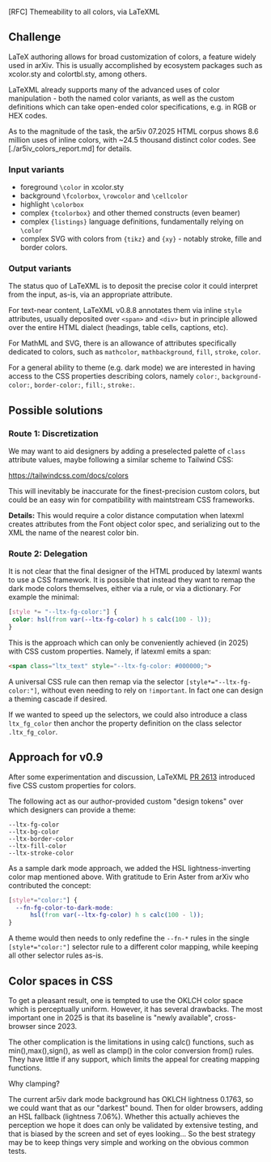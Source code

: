 [RFC] Themeability to all colors, via LaTeXML

## Challenge

LaTeX authoring allows for broad customization of colors, a feature widely used in arXiv.
This is usually accomplished by ecosystem packages such as xcolor.sty and colortbl.sty, among others.

LaTeXML already supports many of the advanced uses of color manipulation - both the named color variants,
as well as the custom definitions which can take open-ended color specifications, e.g. in RGB or HEX codes.

As to the magnitude of the task, the ar5iv 07.2025 HTML corpus shows 8.6 million uses of inline colors, 
with ~24.5 thousand distinct color codes. See [./ar5iv_colors_report.md] for details.

### Input variants
- foreground `\color` in xcolor.sty
- background `\fcolorbox`, `\rowcolor` and `\cellcolor` 
- highlight  `\colorbox`
- complex `{tcolorbox}` and other themed constructs (even beamer)
- complex `{listings}` language definitions, fundamentally relying on `\color`
- complex SVG with colors from `{tikz}` and `{xy}` - notably stroke, fille and border colors.

### Output variants

The status quo of LaTeXML is to deposit the precise color it could interpret from the input, as-is, via an appropriate attribute.

For text-near content, LaTeXML v0.8.8 annotates them via inline `style` attributes, usually deposited over `<span>` and `<div>` but in principle allowed over the entire HTML dialect (headings, table cells, captions, etc).

For MathML and SVG, there is an allowance of attributes specifically dedicated to colors, such as `mathcolor`, `mathbackground`, `fill`, `stroke`, `color`. 

For a general ability to theme (e.g. dark mode) we are interested in having access to the CSS properties describing colors, namely `color:`, `background-color:`, `border-color:`, `fill:`, `stroke:`.

## Possible solutions

### Route 1: Discretization

We may want to aid designers by adding a preselected palette of `class` attribute values,
maybe following a similar scheme to Tailwind CSS:

https://tailwindcss.com/docs/colors

This will inevitably be inaccurate for the finest-precision custom colors, but could be an easy win
for compatibility with maintstream CSS frameworks.

**Details:** This would require a color distance computation when latexml creates attributes from 
the Font object color spec, and serializing out to the XML the name of the nearest color bin.

### Route 2: Delegation

It is not clear that the final designer of the HTML produced by latexml wants to use a CSS framework.
 It is possible that instead they want to remap the dark mode colors themselves, 
 either via a rule, or via a dictionary. For example the minimal:

```css
[style *= "--ltx-fg-color:"] {
 color: hsl(from var(--ltx-fg-color) h s calc(100 - l));
}
```

This is the approach which can only be conveniently achieved (in 2025) with CSS custom properties.
Namely, if latexml emits a span:

```html
<span class="ltx_text" style="--ltx-fg-color: #000000;">
```

A universal CSS rule can then remap via the selector `[style*="--ltx-fg-color:"]`, without even needing to rely on `!important`. In fact one can design a theming cascade if desired.

If we wanted to speed up the selectors, we could also introduce a class `ltx_fg_color` then 
anchor the property definition on the class selector `.ltx_fg_color`.

## Approach for v0.9

After some experimentation and discussion, LaTeXML [PR 2613](https://github.com/brucemiller/LaTeXML/pull/2613) introduced five CSS custom properties for colors.

The following act as our author-provided custom "design tokens" over which designers can provide a theme:
```
--ltx-fg-color
--ltx-bg-color
--ltx-border-color
--ltx-fill-color
--ltx-stroke-color
```

As a sample dark mode approach, we added the HSL lightness-inverting color map mentioned above.
With gratitude to Erin Aster from arXiv who contributed the concept:

```css
[style*="color:"] {
  --fn-fg-color-to-dark-mode:
      hsl(from var(--ltx-fg-color) h s calc(100 - l));
}
```

A theme would then needs to only redefine the `--fn-*` rules in the single `[style*="color:"]` selector rule
 to a different color mapping, while keeping all other selector rules as-is.

## Color spaces in CSS

To get a pleasant result, one is tempted to use the OKLCH color space which is perceptually uniform.
However, it has several drawbacks. The most important one in 2025 is that its baseline is "newly available",
cross-browser since 2023.

The other complication is the limitations in using calc() functions, such as min(),max(),sign(), 
as well as clamp() in the color conversion from() rules. They have little if any support,
which limits the appeal for creating mapping functions.

Why clamping?

The current ar5iv dark mode background has OKLCH lightness 0.1763, so we could want that as our "darkest" bound.
Then for older browsers, adding an HSL fallback (lightness 7.06%).
Whether this actually achieves the perception we hope it does can only be validated by extensive testing,
and that is biased by the screen and set of eyes looking... So the best strategy may be to keep things very
simple and working on the obvious common tests.